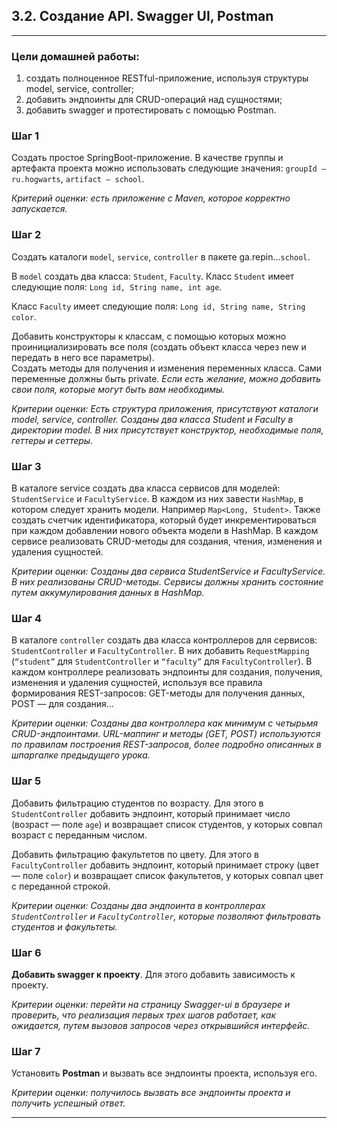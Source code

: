 ## 3.2. Создание API. Swagger UI, Postman
***
### Цели домашней работы:
1. создать полноценное RESTful-приложение, используя структуры model, service, controller; 
2. добавить эндпоинты для CRUD-операций над сущностями; 
3. добавить swagger и протестировать с помощью Postman.
### Шаг 1
Создать простое SpringBoot-приложение. В качестве группы и артефакта проекта можно использовать следующие значения: `groupId — ru.hogwarts`, `artifact — school`.

_Критерий оценки: есть приложение с Maven, которое корректно запускается._
### Шаг 2
Создать каталоги `model`, `service`, `controller` в пакете ga.repin...`school`. 

В `model` создать два класса: `Student`, `Faculty`.
Класс `Student` имеет следующие поля: `Long id, String name, int age`.

Класс `Faculty` имеет следующие поля: `Long id, String name, String color`.

Добавить конструкторы к классам, с помощью которых можно проинициализировать все поля (создать объект класса через new и передать в него все параметры).   
Создать методы для получения и изменения переменных класса. Сами переменные должны быть private.
_Если есть желание, можно добавить свои поля, которые могут быть вам необходимы._

_Критерии оценки: Есть структура приложения, присутствуют каталоги model, service, controller. Созданы два класса Student и Faculty в директории model. В них присутствует конструктор, необходимые поля, геттеры и сеттеры._
### Шаг 3
В каталоге service cоздать два класса сервисов для моделей: `StudentService` и `FacultyService`.
В каждом из них завести `HashMap`, в котором следует хранить модели. Например `Map<Long, Student>`.
Также создать счетчик идентификатора, который будет инкрементироваться при каждом добавлении нового объекта модели в HashMap.
В каждом сервисе реализовать CRUD-методы для создания, чтения, изменения и удаления сущностей.

_Критерии оценки: Созданы два сервиса StudentService и FacultyService. В них реализованы CRUD-методы. Сервисы должны хранить состояние путем аккумулирования данных в HashMap._
### Шаг 4
В каталоге `controller` cоздать два класса контроллеров для сервисов: `StudentController` и `FacultyController`.
В них добавить `RequestMapping` (`“student”` для `StudentController` и `“faculty”` для `FacultyController`).
В каждом контроллере реализовать эндпоинты для создания, получения, изменения и удаления сущностей, используя все правила формирования REST-запросов: GET-методы для получения данных, POST — для создания…

_Критерии оценки: Созданы два контроллера как минимум с четырьмя CRUD-эндпоинтами. URL-маппинг и методы (GET, POST) используются по правилам построения REST-запросов, более подробно описанных в шпаргалке предыдущего урока._
### Шаг 5
Добавить фильтрацию студентов по возрасту.
Для этого в `StudentController` добавить эндпоинт, который принимает число (возраст — поле `age`) и возвращает список студентов, у которых совпал возраст с переданным числом.

Добавить фильтрацию факультетов по цвету.
Для этого в `FacultyController` добавить эндпоинт, который принимает строку (цвет — поле `color`) и возвращает список факультетов, у которых совпал цвет с переданной строкой.


_Критерии оценки: Созданы два эндпоинта в контроллерах `StudentController` и `FacultyController`, которые позволяют фильтровать студентов и факультеты._
### Шаг 6
**Добавить swagger к проекту**. Для этого добавить зависимость к проекту.

_Критерии оценки: перейти на страницу Swagger-ui в браузере и проверить, что реализация первых трех шагов работает, как ожидается, путем вызовов запросов через открывшийся интерфейс._
### Шаг 7
Установить **Postman** и вызвать все эндпоинты проекта, используя его.

_Критерии оценки: получилось вызвать все эндпоинты проекта и получить успешный ответ._
***